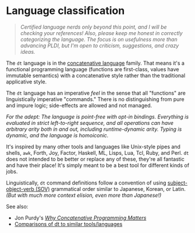 # Language classification

> _Certified language nerds only beyond this point, and I will be checking your
references! Also, please keep me honest in correctly categorizing the language.
The focus is on usefulness more than advancing PLDI, but I'm open to criticism,
suggestions, and crazy ideas._

The `dt` language is in the [concatenative language](https://concatenative.org)
family. That means it's a functional programming language (functions are
first-class, values have immutable semantics) with a concatenative
style rather than the traditional applicative style.

The `dt` language has an imperative _feel_ in the sense that all "functions"
are linguistically imperative "commands." There is no distinguishing from pure
and impure logic; side-effects are allowed and not managed.

_For the adept: The language is point-free with opt-in bindings. Everything
is evaluated in strict left-to-right sequence, and all operations can have
arbitrary arity both in and out, including runtime-dynamic arity. Typing is
dynamic, and the language is homoiconic._

It's inspired by many other tools and languages like Unix-style pipes and
shells, `awk`, Forth, Joy, Factor, Haskell, ML, Lisps, Lua, Tcl, Ruby, and
Perl. `dt` does not intended to be better or replace any of these, they're all
fantastic and have their place! It's simply meant to be a best tool for
different kinds of jobs.

Linguistically, `dt` command definitions follow a convention of using
[subject-object-verb (SOV)](https://en.wikipedia.org/wiki/Subject%E2%80%93object%E2%80%93verb_word_order)
grammatical order similar to Japanese, Korean, or Latin. _(But with much more
context elision, even more than Japanese!)_

See also:

* Jon Purdy's [_Why Concatenative Programming Matters_](https://evincarofautumn.blogspot.com/2012/02/why-concatenative-programming-matters.html)
* [Comparisons of dt to similar tools/languages](./comparisons.md)

